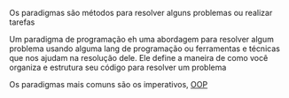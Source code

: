 Os paradigmas são métodos para resolver alguns problemas ou realizar tarefas

Um paradigma de programação eh uma abordagem para resolver algum problema usando alguma lang de programação ou ferramentas e técnicas que nos ajudam na resolução dele. Ele define a maneira de como você organiza e estrutura seu código para resolver um problema

Os paradigmas mais comuns são os imperativos, [OOP](../../../General%20Programming/Object,%20Class%20and%20Instance)